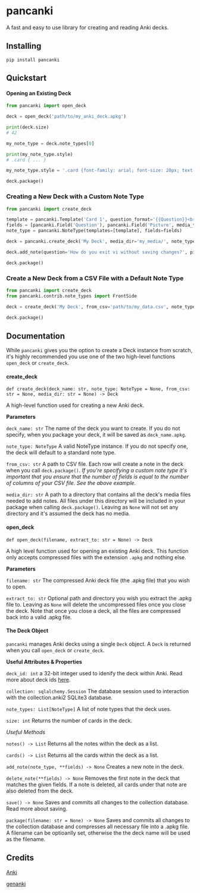 # pancanki
A fast and easy to use library for creating and reading Anki decks.

## Installing

```
pip install pancanki
```

## Quickstart

#### Opening an Existing Deck

```python
from pancanki import open_deck

deck = open_deck('path/to/my_anki_deck.apkg')

print(deck.size)
# 42

my_note_type = deck.note_types[0]

print(my_note_type.style)
# .card { ... }

my_note_type.style = '.card {font-family: arial; font-size: 20px; text-align: center; color: black; background-color: white;}'

deck.package()
```

### Creating a New Deck with a Custom Note Type

```python
from pancanki import create_deck

template = pancanki.Template('Card 1', question_format='{{Question}}<br>{{Picture}}', answer_format='{{FrontSide}}<hr id="answer">{{Answer}}')
fields = [pancanki.Field('Question'), pancanki.Field('Picture', media_type='img'), pancanki.Field('Answer')]
note_type = pancanki.NoteType(templates=[template], fields=fields)

deck = pancanki.create_deck('My Deck', media_dir='my_media/', note_type=note_type)

deck.add_note(question='How do you exit vi without saving changes?', picture='vi.jpeg', answer=':qa!')

deck.package()
```

### Create a New Deck from a CSV File with a Default Note Type

```python
from pancanki import create_deck
from pancanki.contrib.note_types import FrontSide

deck = create_deck('My Deck', from_csv='path/to/my_data.csv', note_type=FrontSide)

deck.package()
```

## Documentation

While `pancanki` gives you the option to create a Deck instance from scratch, it's highly recommended you use one of the two high-level
functions `open_deck` or `create_deck`.


#### create_deck

`def create_deck(deck_name: str, note_type: NoteType = None, from_csv: str = None, media_dir: str = None) -> Deck`

A high-level function used for creating a new Anki deck.

**Parameters**

`deck_name: str` The name of the deck you want to create. If you do not specify, when you package your deck, it will be saved as `deck_name.apkg`.

`note_type: NoteType` A valid NoteType instance. If you do not specify one, the deck will default to a standard note type.

`from_csv: str` A path to CSV file. Each row will create a note in the deck when you call `deck.package()`. *If you're specifying a custom note type
it's important that you ensure that the number of fields is equal to the number of columns of your CSV file. See the above example.*

`media_dir: str` A path to a directory that contains all the deck's media files needed to add notes. All files under this directory will be included in
your package when calling `deck.package()`. Leaving as `None` will not set any directory and it's assumed the deck has no media.


#### open_deck

`def open_deck(filename, extract_to: str = None) -> Deck`

A high level function used for opening an existing Anki deck. This function only accepts compressed files with the extension `.apkg` and
nothing else. 

**Parameters**

`filename: str` The compressed Anki deck file (the .apkg file) that you wish to open.

`extract_to: str` Optional path and directory you wish you extract the .apkg file to. Leaving as `None` will delete the uncompressed 
files once you close the deck. Note that once you close a deck, all the files are compressed back into a valid .apkg file.


#### The Deck Object

`pancanki` manages Anki decks using a single `Deck` object. A `Deck` is returned when you call `open_deck` or `create_deck`.

**Useful Attributes & Properties**

`deck_id: int` a 32-bit integer used to idenify the deck within Anki. Read more about deck ids [here](#deck_ids).

`collection: sqlalchemy.Session` The database session used to interaction with the collection.anki2 SQLite3 database.

`note_types: List[NoteType]` A list of note types that the deck uses.

`size: int` Returns the number of cards in the deck.

*Useful Methods*

`notes() -> List` Returns all the notes within the deck as a list.

`cards() -> List` Returns all the cards within the deck as a list.

`add_note(note_type, **fields) -> None` Creates a new note in the deck.

`delete_note(**fields) -> None` Removes the first note in the deck that matches the given fields. If a note is deleted, all cards under that note are also deleted from the deck.

`save() -> None` Saves and commits all changes to the collection database. Read more about saving.

`package(filename: str = None) -> None` Saves and commits all changes to the collection database and compresses all necessary file into a .apkg file. A filename can be optioanlly set, otherwise the the deck name will be used as the filename.


## Credits

[Anki](https://apps.ankiweb.net/)

[genanki](https://github.com/kerrickstaley/genanki)